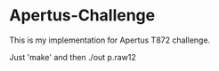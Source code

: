 # Apertus-Challenge

This is my implementation for Apertus T872 challenge.

Just 'make' and then ./out p.raw12

